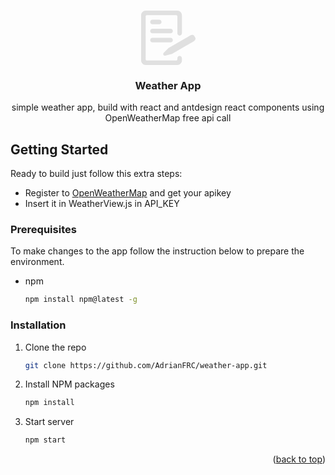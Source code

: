 <a name="readme-top"></a>


<br />
<div align="center">
  <a href="https://github.com/AdrianFRC">
    <svg width="87px" height="87px" viewBox="0 0 24 24" xmlns="http://www.w3.org/2000/svg" mirror-in-rtl="true" fill="#000000"><g id="SVGRepo_bgCarrier" stroke-width="0"></g><g id="SVGRepo_tracerCarrier" stroke-linecap="round" stroke-linejoin="round"></g><g id="SVGRepo_iconCarrier"> <path fill="#e0e0e0" d="M8 6H5c-.553 0-1-.448-1-1s.447-1 1-1h3c.553 0 1 .448 1 1s-.447 1-1 1zM13 10H5c-.553 0-1-.448-1-1s.447-1 1-1h8c.553 0 1 .448 1 1s-.447 1-1 1zM13 14H5c-.553 0-1-.448-1-1s.447-1 1-1h8c.553 0 1 .448 1 1s-.447 1-1 1z"></path> <path fill="#e0e0e0" d="M18 2v8c0 .55-.45 1-1 1s-1-.45-1-1V2.5c0-.28-.22-.5-.5-.5h-13c-.28 0-.5.22-.5.5v19c0 .28.22.5.5.5h13c.28 0 .5-.22.5-.5V21c0-.55.45-1 1-1s1 .45 1 1v1c0 1.1-.9 2-2 2H2c-1.1 0-2-.9-2-2V2C0 .9.9 0 2 0h14c1.1 0 2 .9 2 2z"></path> <path fill="#e0e0e0" d="M23.87 11.882c.31.54.045 1.273-.595 1.643l-9.65 5.57c-.084.05-.176.086-.265.11l-2.656.66c-.37.092-.72-.035-.88-.314-.162-.278-.09-.65.17-.913l1.907-1.958c.063-.072.137-.123.214-.167.004-.01.012-.015.012-.015l9.65-5.57c.64-.37 1.408-.234 1.72.305l.374.65z"></path> </g></svg>
  </a>

<h3 align="center">Weather App</h3>

  <p align="center">
    simple weather app, build with react and antdesign react components using  OpenWeatherMap free api call
  </p>
</div>

## Getting Started

Ready to build just follow this extra steps:
  - Register to <a href="https://openweathermap.org/">OpenWeatherMap</a> and get your apikey
  - Insert it in WeatherView.js in API_KEY

### Prerequisites

To make changes to the app follow the instruction below to prepare the environment.

- npm
  ```sh
  npm install npm@latest -g
  ```

### Installation

1. Clone the repo
   ```sh
   git clone https://github.com/AdrianFRC/weather-app.git
   ```
2. Install NPM packages
   ```sh
   npm install
   ```
3. Start server
   ```sh
   npm start
   ```

<p align="right">(<a href="#readme-top">back to top</a>)</p>
